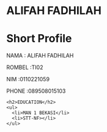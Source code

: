 <!DOCTYPE html>
<html>
  <head> 
    <meta charset="utf-8">
    <meta http-equiv="x-UA-Compatible" content ="I E =edge">
    <title>curriculum vitae</title>
  </head>
  <body>
    <h1>ALIFAH FADHILAH</h1>
    <h1>Short Profile</h1>
    <p>NAMA     : ALIFAH FADHILAH</p>
    <P>ROMBEL   :TI02</P>
    <P>NIM      :0110221059</P>
    <P>PHONE    :089508015103</P>

    <h2>EDUCATION</h2>
    <ul>
      <li>MAN 1 BEKASI</li>
      <li>STT-NF></li>
    </ul>

  </body>
  </html>
